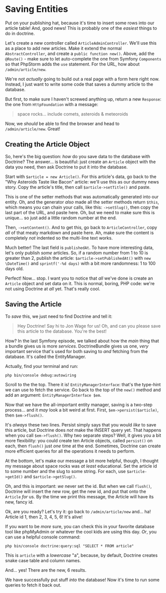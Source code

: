 # Saving Entities

Put on your publishing hat, because it's time to insert some rows into our article
table! And, good news! This is probably one of the *easiest* things to do in doctrine.

Let's create a new controller called `ArticleAdminController`. We'll use this as
a place to add new articles. Make it extend the normal `AbstractController`, and
create a `public function new()`. Above, add the `@Route()` - make sure to let
auto-complete the one from Symfony `Components` so that PhpStorm adds the `use`
statement. For the URL, how about `/admin/article/new`.

We're not *actually* going to build out a real page with a form here right now.
Instead, I just want to write some code that saves a dummy article to the database.

But first, to make sure I haven't screwed anything up, return a new `Response`:
the one from `HttpFoundation` with a message:

> space rocks... include comets, asteroids & meteoroids

Now, we *should* be able to find the browser and head to `/admin/article/new`. Great!

## Creating the Article Object

So, here's the big question: *how* do you save data to the database with Doctrine?
The answer... is beautiful: just create an `Article` object with the data you need,
then ask Doctrine to put it into the database.

Start with `$article = new Article()`. For this article's data, go back to the
"Why Asteroids Taste like Bacon" article: we'll use this as our dummy news story.
Copy the article's title, then call `$article->setTitle()` and paste.

This is one of the setter methods that was automatically generated into our entity.
Oh, and the generator *also* made all the setter methods return `$this`, which means
you can chain your calls, like this: `->setSlug()`, then copy the last part of the
URL, and paste here. Oh, but we need to make sure this is unique... so just add a
little random number at the end.

Then, `->setContent()`. And to get this, go back to `ArticleController`, copy
*all* of that meaty markdown and paste here. Ah, make sure the content is completely
*not* indented so the multi-line text works.

Much better! The last field is `publishedAt`. To have more interesting data, let's
only publish *some* articles. So, if a random number from 1 to 10 is greater than
2, publish the article: `$article->setPublishedAt()` with `new \DateTime()` and
`sprintf('-%d days)` with a bit more randomness: 1 to 100 days old.

Perfect! Now... stop. I want you to notice that *all* we've done is create an
`Article` object and set data on it. This is normal, boring, PHP code: we're not
using Doctrine at *all* yet. That's really cool.

## Saving the Article

To *save* this, we just need to find Doctrine and tell it:

> Hey Doctrine! Say hi to Jon Wage for us! Oh, and can you please save this
> article to the database. You're the best!

How? In the last Symfony episode, we talked about how the *main* thing that a
bundle gives us is more *services*. DoctrineBundle gives us one, *very* important
service that's used for both saving to *and* fetching from the database. It's called
the EntityManager.

Actually, find your terminal and run:

```terminal
php bin/console debug:autowiring
```

Scroll to the the top. There it is! `EntityManagerInterface`: that's the type-hint
we can use to fetch the service. Go back to the top of the `new()` method and add
an argument: `EntityManagerInterface $em`.

Now that we have the all-important entity manager, saving is a two-step process...
and it *may* look a bit weird at first. First, `$em->persist($article)`, then
`$em->flush()`.

It's *always* these two lines. Persist simply says that you would *like* to save
this article, but Doctrine does *not* make the INSERT query yet. That happens when
you call `$em->flush()`. Why two separate steps? Well, it gives you a bit more
flexibility: you could create ten Article objects, called `persist()` on each, then
`flush()` just *one* time at the end. Sometimes, Doctrine can create more efficient
queries for all the operations it needs to perform.

At the bottom, let's make our message a bit more helpful, though, I thought my message
about space rocks was *at least* educational. Set the article id to some number and
the slug to some string. For each, use `$article->getId()` and `$article->getSlug()`.

Oh, and this is important: *we* never set the id. But when we call `flush()`, Doctrine
will insert the new row, get the new id, and put that onto the `Article` *for*
us. By the time we print this message, the Article will have its new, fancy id.

Ok, are you ready? Let's try it: go back to `/admin/article/new` and... ha! Article
id 1, then 2, 3, 4, 5, 6! It's alive!

If you want to be *more* sure, you can check this in your favorite database tool
like phpMyAdmin or whatever the cool kids are using this day. *Or*, you can use
a helpful console command:

```terminal
php bin/console doctrine:query:sql "SELECT * FROM article"
```

This is `article` with a *lowercase* "a", because, by default, Doctrine creates
snake case table and column names.

And... yes! There are the new, 6 results.

We have successfully put stuff *into* the database! Now it's time to run some
queries to fetch it back out.

